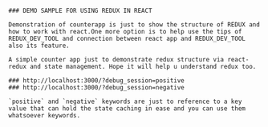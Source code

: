     ### DEMO SAMPLE FOR USING REDUX IN REACT
    
    Demonstration of counterapp is just to show the structure of REDUX and how to work with react.One more option is to help use the tips of REDUX_DEV_TOOL and connection between react app and REDUX_DEV_TOOL also its feature.

    A simple counter app just to demonstrate redux structure via react-redux and state management. Hope it will help u understand redux too.
    
    ### http://localhost:3000/?debug_session=positive
    ### http://localhost:3000/?debug_session=negative

    `positive` and `negative` keywords are just to reference to a key value that can hold the state caching in ease and you can use them whatsoever keywords.